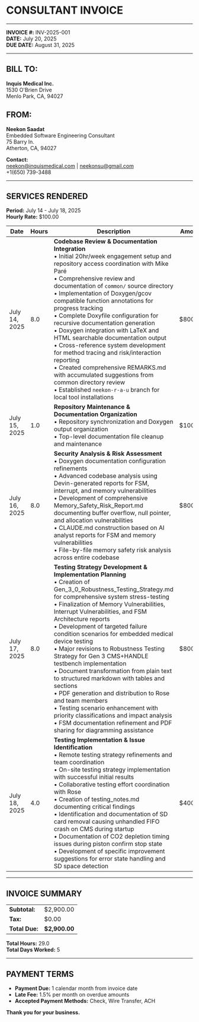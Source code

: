 # CONSULTANT INVOICE

---

**INVOICE #:** INV-2025-001  
**DATE:** July 20, 2025  
**DUE DATE:** August 31, 2025  

---

## **BILL TO:**
**Inquis Medical Inc.**  
1530 O'Brien Drive   
Menlo Park, CA, 94027 

## **FROM:**
**Neekon Saadat**  
Embedded Software Engineering Consultant  
75 Barry ln.  
Atherton, CA, 94027  

**Contact:**  
neekon@inquismedical.com | neekonsu@gmail.com  
+1(650) 739-3488  

---

## **SERVICES RENDERED**

**Period:** July 14 - July 18, 2025  
**Hourly Rate:** $100.00  

| Date | Hours | Description | Amount |
|------|-------|-------------|--------|
| July 14, 2025 | 8.0 | **Codebase Review & Documentation Integration** <br/>• Initial 20hr/week engagement setup and repository access coordination with Mike Paré<br/>• Comprehensive review and documentation of `common/` source directory<br/>• Implementation of Doxygen/gcov compatible function annotations for progress tracking<br/>• Complete Doxyfile configuration for recursive documentation generation<br/>• Doxygen integration with LaTeX and HTML searchable documentation output<br/>• Cross-reference system development for method tracing and risk/interaction reporting<br/>• Created comprehensive REMARKS.md with accumulated suggestions from common directory review<br/>• Established `neekon-r-a-u` branch for local tool installations | $800.00 |
| July 15, 2025 | 1.0 | **Repository Maintenance & Documentation Organization** <br/>• Repository synchronization and Doxygen output organization<br/>• Top-level documentation file cleanup and maintenance | $100.00 |
| July 16, 2025 | 8.0 | **Security Analysis & Risk Assessment** <br/>• Doxygen documentation configuration refinements<br/>• Advanced codebase analysis using Devin-generated reports for FSM, interrupt, and memory vulnerabilities<br/>• Development of comprehensive Memory_Safety_Risk_Report.md documenting buffer overflow, null pointer, and allocation vulnerabilities<br/>• CLAUDE.md construction based on AI analyst reports for FSM and memory vulnerabilities<br/>• File-by-file memory safety risk analysis across entire codebase | $800.00 |
| July 17, 2025 | 8.0 | **Testing Strategy Development & Implementation Planning** <br/>• Creation of Gen_3_0_Robustness_Testing_Strategy.md for comprehensive system stress-testing<br/>• Finalization of Memory Vulnerabilities, Interrupt Vulnerabilities, and FSM Architecture reports<br/>• Development of targeted failure condition scenarios for embedded medical device testing<br/>• Major revisions to Robustness Testing Strategy for Gen 3 CMS+HANDLE testbench implementation<br/>• Document transformation from plain text to structured markdown with tables and sections<br/>• PDF generation and distribution to Rose and team members<br/>• Testing scenario enhancement with priority classifications and impact analysis<br/>• FSM documentation refinement and PDF sharing for diagramming assistance | $800.00 |
| July 18, 2025 | 4.0 | **Testing Implementation & Issue Identification** <br/>• Remote testing strategy refinements and team coordination<br/>• On-site testing strategy implementation with successful initial results<br/>• Collaborative testing effort coordination with Rose<br/>• Creation of testing_notes.md documenting critical findings<br/>• Identification and documentation of SD card removal causing unhandled FIFO crash on CMS during startup<br/>• Documentation of CO2 depletion timing issues during piston confirm stop state<br/>• Development of specific improvement suggestions for error state handling and SD space detection | $400.00 |

---

## **INVOICE SUMMARY**

| | |
|---|---|
| **Subtotal:** | $2,900.00 |
| **Tax:** | $0.00 |
| **Total Due:** | **$2,900.00** |

**Total Hours:** 29.0  
**Total Days Worked:** 5

---

## **PAYMENT TERMS**

- **Payment Due:** 1 calendar month from invoice date
- **Late Fee:** 1.5% per month on overdue amounts
- **Accepted Payment Methods:** Check, Wire Transfer, ACH

**Thank you for your business.**